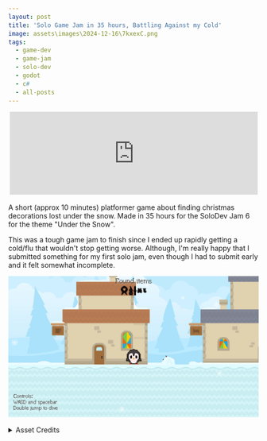 ```yaml
---
layout: post
title: 'Solo Game Jam in 35 hours, Battling Against my Cold'
image: assets\images\2024-12-16\7kxexC.png
tags:
  - game-dev
  - game-jam
  - solo-dev
  - godot
  - c#
  - all-posts
---
```


<center>
<iframe frameborder="0" src="https://itch.io/embed/3181539?bg_color=000000&amp;fg_color=ffffff&amp;link_color=59806b&amp;border_color=59806b" width="99%" height="167"><a href="https://kaihemming.itch.io/cozy-penguin-platformer">Cozy Penguin Platformer by Kai</a></iframe></center>

A short (approx 10 minutes) platformer game about finding christmas decorations lost under the snow. Made in 35 hours for the SoloDev Jam 6 for the theme "Under the Snow". 

This was a tough game jam to finish since I ended up rapidly getting a cold/flu that wouldn't stop getting worse. Although, I'm really happy that I submitted something for my first solo jam, even though I had to submit early and it felt somewhat incomplete. 

![Screenshot](/assets/images/2024-12-16/7kxexC.png)

<Details>
<Summary>Asset Credits</Summary>
<ul>
<li><a href="https://kenney.nl/assets/platformer-art-winter">Kenney Platformer Art Winter</a></li>
<li><a href="https://kenney.nl/assets/platformer-art-buildings">Kenney Platformer Art Buildings</a></li>
<li><a href="https://kenney.nl/assets/background-elements-redux">Kenney Background Elements Redux</a></li>

<li><a href="https://williambilliam.itch.io/festive-frenzy-sprite-sheet">WilliamBilliam Festive Frenzy Sprite Sheet</a></li>
<li><a href="https://stonecastle.itch.io/pixel-art-snowflakes">Stone Castle Lab Pixel Art Snowflakes</a></li>

<li><a href ="https://madsrhea.itch.io/madspixel">Madsrhea Madspixel font </a></li>
<li><a href="https://1144ghost.itch.io/cozy-winter-music">1144ghost Cozy Winter Music - Into The Snow </a></li>
</ul>
</Details>